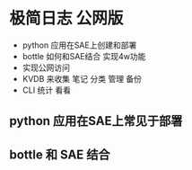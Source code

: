# 极简日志 公网版

- python 应用在SAE上创建和部署
- bottle 如何和SAE结合 实现4w功能
- 实现公网访问
- KVDB 来收集 笔记 分类 管理 备份
- CLI 统计 看看

## python 应用在SAE上常见于部署

## bottle 和 SAE 结合
